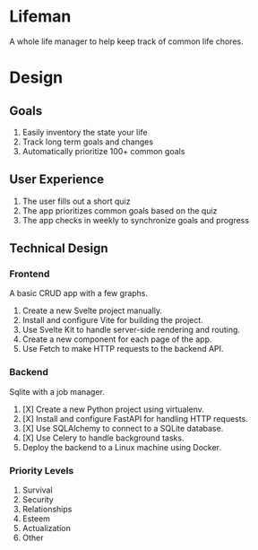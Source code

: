 # Lifeman
A whole life manager to help keep track of common life chores. 

# Design
## Goals
1. Easily inventory the state your life
1. Track long term goals and changes
1. Automatically prioritize 100+ common goals

## User Experience
1. The user fills out a short quiz
2. The app prioritizes common goals based on the quiz
3. The app checks in weekly to synchronize goals and progress

## Technical Design

### Frontend
A basic CRUD app with a few graphs. 

1. Create a new Svelte project manually.
2. Install and configure Vite for building the project.
3. Use Svelte Kit to handle server-side rendering and routing.
4. Create a new component for each page of the app.
5. Use Fetch to make HTTP requests to the backend API.

### Backend
Sqlite with a job manager.

1. [X] Create a new Python project using virtualenv.
2. [X] Install and configure FastAPI for handling HTTP requests.
3. [X] Use SQLAlchemy to connect to a SQLite database.
4. [X] Use Celery to handle background tasks.
5. Deploy the backend to a Linux machine using Docker.

### Priority Levels

1. Survival
2. Security
3. Relationships
4. Esteem
5. Actualization
6. Other